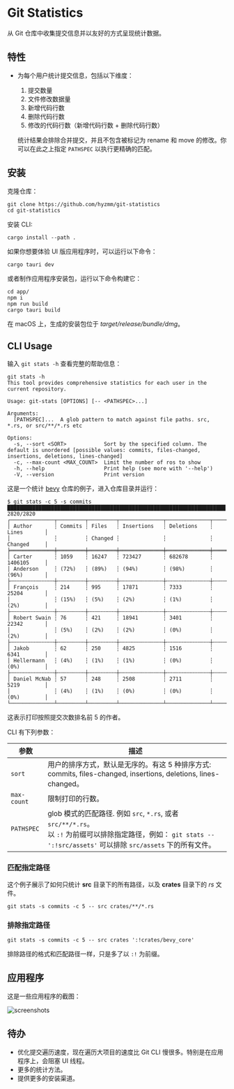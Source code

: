 # Git Statistics

从 Git 仓库中收集提交信息并以友好的方式呈现统计数据。

## 特性

- 为每个用户统计提交信息，包括以下维度：

    1. 提交数量
    2. 文件修改数据量
    3. 新增代码行数
    4. 删除代码行数
    5. 修改的代码行数（新增代码行数 + 删除代码行数）

  统计结果会排除合并提交，并且不包含被标记为 rename 和 move 的修改。你可以在此之上指定 `PATHSPEC` 以执行更精确的匹配。

## 安装

克隆仓库：

```shell
git clone https://github.com/hyzmm/git-statistics
cd git-statistics
```

安装 CLI:

```shell
cargo install --path .
```

如果你想要体验 UI 版应用程序时，可以运行以下命令：

```shell
cargo tauri dev
```

或者制作应用程序安装包，运行以下命令构建它：

```shell
cd app/
npm i
npm run build
cargo tauri build
```

在 macOS 上，生成的安装包位于 *target/release/bundle/dmg*。

## CLI Usage

输入 `git stats -h` 查看完整的帮助信息：

```shell
git stats -h
This tool provides comprehensive statistics for each user in the current repository.

Usage: git-stats [OPTIONS] [-- <PATHSPEC>...]

Arguments:
  [PATHSPEC]...  A glob pattern to match against file paths. src, *.rs, or src/**/*.rs etc

Options:
  -s, --sort <SORT>            Sort by the specified column. The default is unordered [possible values: commits, files-changed, insertions, deletions, lines-changed]
  -c, --max-count <MAX_COUNT>  Limit the number of ros to show
  -h, --help                   Print help (see more with '--help')
  -V, --version                Print version
```

这是一个统计  [bevy](https://github.com/bevyengine/bevy) 仓库的例子，进入仓库目录并运行：

```shell
$ git stats -c 5 -s commits
██████████████████████████████████████████████████████████████████████ 2820/2820
┌──────────────┬─────────┬─────────┬──────────────┬──────────────┬─────────────┐
│ Author       ┆ Commits ┆ Files   ┆ Insertions   ┆ Deletions    ┆ Lines       │
│              ┆         ┆ Changed ┆              ┆              ┆ Changed     │
╞══════════════╪═════════╪═════════╪══════════════╪══════════════╪═════════════╡
│ Carter       ┆ 1059    ┆ 16247   ┆ 723427       ┆ 682678       ┆ 1406105     │
│ Anderson     ┆ (72%)   ┆ (89%)   ┆ (94%)        ┆ (98%)        ┆ (96%)       │
├╌╌╌╌╌╌╌╌╌╌╌╌╌╌┼╌╌╌╌╌╌╌╌╌┼╌╌╌╌╌╌╌╌╌┼╌╌╌╌╌╌╌╌╌╌╌╌╌╌┼╌╌╌╌╌╌╌╌╌╌╌╌╌╌┼╌╌╌╌╌╌╌╌╌╌╌╌╌┤
│ François     ┆ 214     ┆ 995     ┆ 17871        ┆ 7333         ┆ 25204       │
│              ┆ (15%)   ┆ (5%)    ┆ (2%)         ┆ (1%)         ┆ (2%)        │
├╌╌╌╌╌╌╌╌╌╌╌╌╌╌┼╌╌╌╌╌╌╌╌╌┼╌╌╌╌╌╌╌╌╌┼╌╌╌╌╌╌╌╌╌╌╌╌╌╌┼╌╌╌╌╌╌╌╌╌╌╌╌╌╌┼╌╌╌╌╌╌╌╌╌╌╌╌╌┤
│ Robert Swain ┆ 76      ┆ 421     ┆ 18941        ┆ 3401         ┆ 22342       │
│              ┆ (5%)    ┆ (2%)    ┆ (2%)         ┆ (0%)         ┆ (2%)        │
├╌╌╌╌╌╌╌╌╌╌╌╌╌╌┼╌╌╌╌╌╌╌╌╌┼╌╌╌╌╌╌╌╌╌┼╌╌╌╌╌╌╌╌╌╌╌╌╌╌┼╌╌╌╌╌╌╌╌╌╌╌╌╌╌┼╌╌╌╌╌╌╌╌╌╌╌╌╌┤
│ Jakob        ┆ 62      ┆ 250     ┆ 4825         ┆ 1516         ┆ 6341        │
│ Hellermann   ┆ (4%)    ┆ (1%)    ┆ (1%)         ┆ (0%)         ┆ (0%)        │
├╌╌╌╌╌╌╌╌╌╌╌╌╌╌┼╌╌╌╌╌╌╌╌╌┼╌╌╌╌╌╌╌╌╌┼╌╌╌╌╌╌╌╌╌╌╌╌╌╌┼╌╌╌╌╌╌╌╌╌╌╌╌╌╌┼╌╌╌╌╌╌╌╌╌╌╌╌╌┤
│ Daniel McNab ┆ 57      ┆ 248     ┆ 2508         ┆ 2711         ┆ 5219        │
│              ┆ (4%)    ┆ (1%)    ┆ (0%)         ┆ (0%)         ┆ (0%)        │
└──────────────┴─────────┴─────────┴──────────────┴──────────────┴─────────────┘
```

这表示打印按照提交次数排名前 5 的作者。

CLI 有下列参数：

| 参数          | 描述                                                                                                                                       |
|-------------|------------------------------------------------------------------------------------------------------------------------------------------|
| `sort`      | 用户的排序方式，默认是无序的。有这 5 种排序方式: commits, files-changed, insertions, deletions, lines-changed。                                                 |
| `max-count` | 限制打印的行数。                                                                                                                                 |
| `PATHSPEC`  | glob 模式的匹配路径. 例如 `src`, `*.rs`, 或者 `src/**/*.rs`。 <br /> 以 `:!` 为前缀可以排除指定路径，例如： `git stats -- ':!src/assets'`  可以排除 `src/assets` 下的所有文件。 |

### 匹配指定路径

这个例子展示了如何只统计 **src** 目录下的所有路径，以及 **crates** 目录下的 *rs* 文件。

```shell
git stats -s commits -c 5 -- src crates/**/*.rs
```

### 排除指定路径

```shell
git stats -s commits -c 5 -- src crates ':!crates/bevy_core'
```

排除路径的格式和匹配路径一样，只是多了以 `:!` 为前缀。

## 应用程序

这是一些应用程序的截图：

![screenshots](https://github.com/hyzmm/git-statistics/assets/48704743/99521b73-2bf7-404a-a5fd-6d62663b9dc2)

## 待办

- 优化提交遍历速度，现在遍历大项目的速度比 Git CLI 慢很多。特别是在应用程序上，会阻塞 UI 线程。
- 更多的统计方法。
- 提供更多的安装渠道。
